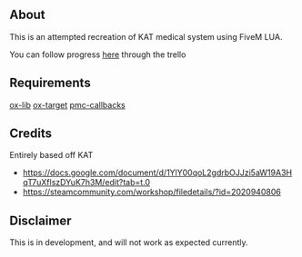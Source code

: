 ## About
This is an attempted recreation of KAT medical system using FiveM LUA.

You can follow progress [here](https://trello.com/b/zER58RU9/medical) through the trello

## Requirements
[ox-lib](https://github.com/overextended/ox_lib)
[ox-target](https://github.com/overextended/ox_target)
[pmc-callbacks](https://github.com/pitermcflebor/pmc-callbacks)

## Credits
Entirely based off KAT 
- https://docs.google.com/document/d/1YlY00qoL2gdrbOJJzi5aW19A3HqT7uXflszDYuK7h3M/edit?tab=t.0
- https://steamcommunity.com/workshop/filedetails/?id=2020940806

## Disclaimer
This is in development, and will not work as expected currently.
